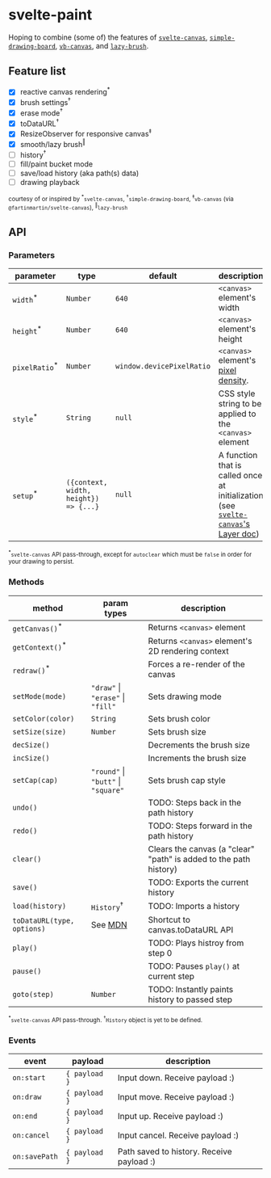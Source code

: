 # svelte-paint

Hoping to combine (some of) the features of [`svelte-canvas`](https://www.npmjs.com/package/svelte-canvas), [`simple-drawing-board`](https://www.npmjs.com/package/simple-drawing-board), [`vb-canvas`](https://www.npmjs.com/package/vb-canvas), and [`lazy-brush`](https://www.npmjs.com/package/lazy-brush).

## Feature list

- [x] reactive canvas rendering<sup>\*</sup>
- [x] brush settings<sup>†</sup>
- [x] erase mode<sup>†</sup>
- [x] toDataURL<sup>†</sup>
- [x] ResizeObserver for responsive canvas<sup>‡</sup>
- [x] smooth/lazy brush<sup>‖</sup>
- [ ] history<sup>†</sup>
- [ ] fill/paint bucket mode
- [ ] save/load history (aka path(s) data)
- [ ] drawing playback

<sup>courtesy of or inspired by <sup>\*</sup>`svelte-canvas`, <sup>†</sup>`simple-drawing-board`, <sup>‡</sup>`vb-canvas` (via `@fartinmartin/svelte-canvas`), <sup>‖</sup>`lazy-brush`</sup>

## API

### Parameters

| parameter                 | type                                  | default                   | description                                                                                                                        |
| ------------------------- | ------------------------------------- | ------------------------- | ---------------------------------------------------------------------------------------------------------------------------------- |
| `width`<sup>\*</sup>      | `Number`                              | `640`                     | `<canvas>` element's width                                                                                                         |
| `height`<sup>\*</sup>     | `Number`                              | `640`                     | `<canvas>` element's height                                                                                                        |
| `pixelRatio`<sup>\*</sup> | `Number`                              | `window.devicePixelRatio` | `<canvas>` element's [pixel density](https://developer.mozilla.org/en-US/docs/Web/API/Window/devicePixelRatio#Examples).           |
| `style`<sup>\*</sup>      | `String`                              | `null`                    | CSS style string to be applied to the `<canvas>` element                                                                           |
| `setup`<sup>\*</sup>      | `({context, width, height}) => {...}` | `null`                    | A function that is called once at initialization (see [`svelte-canvas`'s Layer doc](https://github.com/dnass/svelte-canvas#layer)) |

<sup><sup>\*</sup>`svelte-canvas` API pass-through, except for `autoclear` which must be `false` in order for your drawing to persist.</sup>

### Methods

| method                      | param types                                                                             | description                                                       |
| --------------------------- | --------------------------------------------------------------------------------------- | ----------------------------------------------------------------- |
| `getCanvas()`<sup>\*</sup>  |                                                                                         | Returns `<canvas>` element                                        |
| `getContext()`<sup>\*</sup> |                                                                                         | Returns `<canvas>` element's 2D rendering context                 |
| `redraw()`<sup>\*</sup>     |                                                                                         | Forces a re-render of the canvas                                  |
| `setMode(mode)`             | `"draw"` \| `"erase"` \| `"fill"`                                                       | Sets drawing mode                                                 |
| `setColor(color)`           | `String`                                                                                | Sets brush color                                                  |
| `setSize(size)`             | `Number`                                                                                | Sets brush size                                                   |
| `decSize()`                 |                                                                                         | Decrements the brush size                                         |
| `incSize()`                 |                                                                                         | Increments the brush size                                         |
| `setCap(cap)`               | `"round"` \| `"butt"` \| `"square"`                                                     | Sets brush cap style                                              |
| `undo()`                    |                                                                                         | TODO: Steps back in the path history                              |
| `redo()`                    |                                                                                         | TODO: Steps forward in the path history                           |
| `clear()`                   |                                                                                         | Clears the canvas (a "clear" "path" is added to the path history) |
| `save()`                    |                                                                                         | TODO: Exports the current history                                 |
| `load(history)`             | `History`<sup>†</sup>                                                                   | TODO: Imports a history                                           |
| `toDataURL(type, options)`  | See [MDN](https://developer.mozilla.org/en-US/docs/Web/API/HTMLCanvasElement/toDataURL) | Shortcut to canvas.toDataURL API                                  |
| `play()`                    |                                                                                         | TODO: Plays histroy from step 0                                   |
| `pause()`                   |                                                                                         | TODO: Pauses `play()` at current step                             |
| `goto(step)`                | `Number`                                                                                | TODO: Instantly paints history to passed step                     |

<sup><sup>\*</sup>`svelte-canvas` API pass-through. <sup>†</sup>`History` object is yet to be defined.</sup>

### Events

| event         | payload       | description                               |
| ------------- | ------------- | ----------------------------------------- |
| `on:start`    | `{ payload }` | Input down. Receive payload :)            |
| `on:draw`     | `{ payload }` | Input move. Receive payload :)            |
| `on:end`      | `{ payload }` | Input up. Receive payload :)              |
| `on:cancel`   | `{ payload }` | Input cancel. Receive payload :)          |
| `on:savePath` | `{ payload }` | Path saved to history. Receive payload :) |
